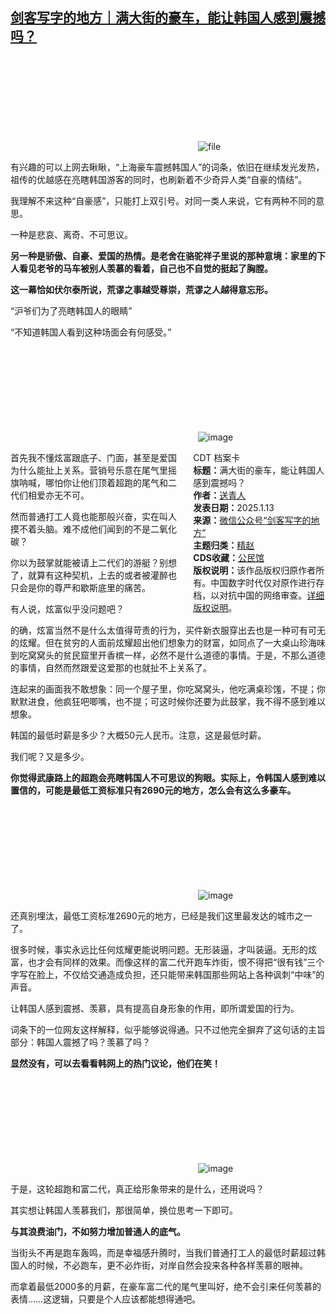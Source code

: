 <!--1736765795000-->
[剑客写字的地方｜满大街的豪车，能让韩国人感到震撼吗？](https://chinadigitaltimes.net/chinese/714917.html)
------

<p><img decoding="async" src="data:image/svg+xml,%3Csvg%20xmlns='http://www.w3.org/2000/svg'%20viewBox='0%200%200%200'%3E%3C/svg%3E" alt="file" data-lazy-src="https://chinadigitaltimes.net/chinese/files/2025/01/image-1736765023827.png"><noscript><img decoding="async" src="https://chinadigitaltimes.net/chinese/files/2025/01/image-1736765023827.png" alt="file"></noscript></p><p>有兴趣的可以上网去瞅瞅，“上海豪车震撼韩国人”的词条，依旧在继续发光发热，祖传的优越感在亮瞎韩国游客的同时，也刷新着不少奇异人类“自豪的情结”。</p><p>我理解不来这种“自豪感”，只能打上双引号。对同一类人来说，它有两种不同的意思。</p><p>一种是悲哀、离奇、不可思议。</p><p><strong>另一种是骄傲、自豪、爱国的热情。是老舍在骆驼祥子里说的那种意境：家里的下人看见老爷的马车被别人羡慕的看着，自己也不自觉的挺起了胸膛。</strong></p><p><strong>这一幕恰如伏尔泰所说，荒谬之事越受尊崇，荒谬之人越得意忘形。</strong></p><p>“沪爷们为了亮瞎韩国人的眼睛”</p><p>“不知道韩国人看到这种场面会有何感受。”</p><p><img decoding="async" src="data:image/svg+xml,%3Csvg%20xmlns='http://www.w3.org/2000/svg'%20viewBox='0%200%200%200'%3E%3C/svg%3E" alt="image" data-lazy-src="https://chinadigitaltimes.net/chinese/files/2025/01/post-714917-6784f163398db.png"><noscript><img decoding="async" src="https://chinadigitaltimes.net/chinese/files/2025/01/post-714917-6784f163398db.png" alt="image"></noscript></p><div style="width:42%;float:right;padding-left:20px;"><div class="su-spoiler su-spoiler-style-fancy su-spoiler-icon-chevron-circle" data-scroll-offset="0" data-anchor-in-url="no"><div class="su-spoiler-title" tabindex="0" role="button"><span class="su-spoiler-icon"></span>CDT 档案卡</div><div class="su-spoiler-content su-u-clearfix su-u-trim"><strong>标题：</strong>满大街的豪车，能让韩国人感到震撼吗？<br><strong>作者：</strong><a href="https://chinadigitaltimes.net/space/剑客写字的地方" target="_blank">送青人</a><br><strong>发表日期：</strong>2025.1.13<br><strong>来源：</strong><a href="https://web.archive.org/web/*/https://mp.weixin.qq.com/s/twGSmpGos_I7bthripLuQw" target="_blank">微信公众号“剑客写字的地方”</a><br><strong>主题归类：</strong><a href="https://chinadigitaltimes.net/space/精赵" target="_blank">精赵</a><br><strong>CDS收藏：</strong><a href="https://chinadigitaltimes.net/space/%E5%85%AC%E6%B0%91%E9%A6%86" target="_blank" rel="noopener">公民馆</a><br><strong>版权说明：</strong>该作品版权归原作者所有。中国数字时代仅对原作进行存档，以对抗中国的网络审查。<a href="https://chinadigitaltimes.net/chinese/copyright">详细版权说明</a>。</div></div></div><p>首先我不懂炫富跟底子、门面，甚至是爱国为什么能扯上关系。营销号乐意在尾气里摇旗呐喊，哪怕你让他们顶着超跑的尾气和二代们相爱亦无不可。</p><p>然而普通打工人竟也能那般兴奋，实在叫人摸不着头脑。难不成他们闻到的不是二氧化碳？</p><p>你以为鼓掌就能被请上二代们的游艇？别想了，就算有这种契机，上去的或者被灌醉也只会是你的尊严和歇斯底里的痛苦。</p><p>有人说，炫富似乎没问题吧？</p><p>的确，炫富当然不是什么太值得苛责的行为，买件新衣服穿出去也是一种可有可无的炫耀。但在贫穷的人面前炫耀超出他们想象力的财富，如同点了一大桌山珍海味到吃窝窝头的贫民窟里开香槟一样，必然不是什么道德的事情。于是，不那么道德的事情，自然而然跟爱这爱那的也就扯不上关系了。</p><p>连起来的画面我不敢想象：同一个屋子里，你吃窝窝头，他吃满桌珍馐，不提；你默默进食，他疯狂吧唧嘴，也不提；可这时候你还要为此鼓掌，我不得不感到难以想象。</p><p>韩国的最低时薪是多少？大概50元人民币。注意，这是最低时薪。</p><p>我们呢？又是多少。</p><p><strong>你觉得武康路上的超跑会亮瞎韩国人不可思议的狗眼。实际上，令韩国人感到难以置信的，可能是最低工资标准只有2690元的地方，怎么会有这么多豪车。</strong></p><p><img decoding="async" src="data:image/svg+xml,%3Csvg%20xmlns='http://www.w3.org/2000/svg'%20viewBox='0%200%200%200'%3E%3C/svg%3E" alt="image" data-lazy-src="https://chinadigitaltimes.net/chinese/files/2025/01/post-714917-6784f163442c6.png"><noscript><img decoding="async" src="https://chinadigitaltimes.net/chinese/files/2025/01/post-714917-6784f163442c6.png" alt="image"></noscript></p><p>还真别埋汰，最低工资标准2690元的地方，已经是我们这里最发达的城市之一了。</p><p>很多时候，事实永远比任何炫耀更能说明问题。无形装逼，才叫装逼。无形的炫富，也才会有同样的效果。而像这样的富二代开跑车炸街，恨不得把“很有钱”三个字写在脸上，不仅给交通造成负担，还只能带来韩国那些网站上各种讽刺“中味”的声音。</p><p>让韩国人感到震撼、羡慕，具有提高自身形象的作用，即所谓爱国的行为。</p><p>词条下的一位网友这样解释，似乎能够说得通。只不过他完全摒弃了这句话的主旨部分：韩国人震撼了吗？羡慕了吗？</p><p><strong>显然没有，可以去看看韩网上的热门议论，他们在笑！</strong></p><p><img decoding="async" src="data:image/svg+xml,%3Csvg%20xmlns='http://www.w3.org/2000/svg'%20viewBox='0%200%200%200'%3E%3C/svg%3E" alt="image" data-lazy-src="https://chinadigitaltimes.net/chinese/files/2025/01/post-714917-6784f163503ae."><noscript><img decoding="async" src="https://chinadigitaltimes.net/chinese/files/2025/01/post-714917-6784f163503ae." alt="image"></noscript></p><p>于是，这轮超跑和富二代，真正给形象带来的是什么，还用说吗？</p><p>其实想让韩国人羡慕我们，那很简单，换位思考一下即可。</p><p><strong>与其浪费油门，不如努力增加普通人的底气。</strong></p><p>当街头不再是跑车轰鸣，而是幸福感升腾时，当我们普通打工人的最低时薪超过韩国人的时候，不必跑车，更不必炸街，对岸自然会投来各种各样羡慕的眼神。</p><p>而拿着最低2000多的月薪，在豪车富二代的尾气里叫好，绝不会引来任何羡慕的表情……这逻辑，只要是个人应该都能想得通吧。</p><div class="addtoany_share_save_container addtoany_content addtoany_content_bottom"><div class="a2a_kit a2a_kit_size_32 addtoany_list" data-a2a-url="https://chinadigitaltimes.net/chinese/714917.html" data-a2a-title="剑客写字的地方｜满大街的豪车，能让韩国人感到震撼吗？"><a class="a2a_button_facebook" href="https://www.addtoany.com/add_to/facebook?linkurl=https%3A%2F%2Fchinadigitaltimes.net%2Fchinese%2F714917.html&amp;linkname=%E5%89%91%E5%AE%A2%E5%86%99%E5%AD%97%E7%9A%84%E5%9C%B0%E6%96%B9%EF%BD%9C%E6%BB%A1%E5%A4%A7%E8%A1%97%E7%9A%84%E8%B1%AA%E8%BD%A6%EF%BC%8C%E8%83%BD%E8%AE%A9%E9%9F%A9%E5%9B%BD%E4%BA%BA%E6%84%9F%E5%88%B0%E9%9C%87%E6%92%BC%E5%90%97%EF%BC%9F" title="Facebook" rel="nofollow noopener" target="_blank"></a><a class="a2a_button_twitter" href="https://www.addtoany.com/add_to/twitter?linkurl=https%3A%2F%2Fchinadigitaltimes.net%2Fchinese%2F714917.html&amp;linkname=%E5%89%91%E5%AE%A2%E5%86%99%E5%AD%97%E7%9A%84%E5%9C%B0%E6%96%B9%EF%BD%9C%E6%BB%A1%E5%A4%A7%E8%A1%97%E7%9A%84%E8%B1%AA%E8%BD%A6%EF%BC%8C%E8%83%BD%E8%AE%A9%E9%9F%A9%E5%9B%BD%E4%BA%BA%E6%84%9F%E5%88%B0%E9%9C%87%E6%92%BC%E5%90%97%EF%BC%9F" title="Twitter" rel="nofollow noopener" target="_blank"></a><a class="a2a_button_telegram" href="https://www.addtoany.com/add_to/telegram?linkurl=https%3A%2F%2Fchinadigitaltimes.net%2Fchinese%2F714917.html&amp;linkname=%E5%89%91%E5%AE%A2%E5%86%99%E5%AD%97%E7%9A%84%E5%9C%B0%E6%96%B9%EF%BD%9C%E6%BB%A1%E5%A4%A7%E8%A1%97%E7%9A%84%E8%B1%AA%E8%BD%A6%EF%BC%8C%E8%83%BD%E8%AE%A9%E9%9F%A9%E5%9B%BD%E4%BA%BA%E6%84%9F%E5%88%B0%E9%9C%87%E6%92%BC%E5%90%97%EF%BC%9F" title="Telegram" rel="nofollow noopener" target="_blank"></a><a class="a2a_button_reddit" href="https://www.addtoany.com/add_to/reddit?linkurl=https%3A%2F%2Fchinadigitaltimes.net%2Fchinese%2F714917.html&amp;linkname=%E5%89%91%E5%AE%A2%E5%86%99%E5%AD%97%E7%9A%84%E5%9C%B0%E6%96%B9%EF%BD%9C%E6%BB%A1%E5%A4%A7%E8%A1%97%E7%9A%84%E8%B1%AA%E8%BD%A6%EF%BC%8C%E8%83%BD%E8%AE%A9%E9%9F%A9%E5%9B%BD%E4%BA%BA%E6%84%9F%E5%88%B0%E9%9C%87%E6%92%BC%E5%90%97%EF%BC%9F" title="Reddit" rel="nofollow noopener" target="_blank"></a><a class="a2a_button_whatsapp" href="https://www.addtoany.com/add_to/whatsapp?linkurl=https%3A%2F%2Fchinadigitaltimes.net%2Fchinese%2F714917.html&amp;linkname=%E5%89%91%E5%AE%A2%E5%86%99%E5%AD%97%E7%9A%84%E5%9C%B0%E6%96%B9%EF%BD%9C%E6%BB%A1%E5%A4%A7%E8%A1%97%E7%9A%84%E8%B1%AA%E8%BD%A6%EF%BC%8C%E8%83%BD%E8%AE%A9%E9%9F%A9%E5%9B%BD%E4%BA%BA%E6%84%9F%E5%88%B0%E9%9C%87%E6%92%BC%E5%90%97%EF%BC%9F" title="WhatsApp" rel="nofollow noopener" target="_blank"></a><a class="a2a_button_email" href="https://www.addtoany.com/add_to/email?linkurl=https%3A%2F%2Fchinadigitaltimes.net%2Fchinese%2F714917.html&amp;linkname=%E5%89%91%E5%AE%A2%E5%86%99%E5%AD%97%E7%9A%84%E5%9C%B0%E6%96%B9%EF%BD%9C%E6%BB%A1%E5%A4%A7%E8%A1%97%E7%9A%84%E8%B1%AA%E8%BD%A6%EF%BC%8C%E8%83%BD%E8%AE%A9%E9%9F%A9%E5%9B%BD%E4%BA%BA%E6%84%9F%E5%88%B0%E9%9C%87%E6%92%BC%E5%90%97%EF%BC%9F" title="Email" rel="nofollow noopener" target="_blank"></a><a class="a2a_button_copy_link" href="https://www.addtoany.com/add_to/copy_link?linkurl=https%3A%2F%2Fchinadigitaltimes.net%2Fchinese%2F714917.html&amp;linkname=%E5%89%91%E5%AE%A2%E5%86%99%E5%AD%97%E7%9A%84%E5%9C%B0%E6%96%B9%EF%BD%9C%E6%BB%A1%E5%A4%A7%E8%A1%97%E7%9A%84%E8%B1%AA%E8%BD%A6%EF%BC%8C%E8%83%BD%E8%AE%A9%E9%9F%A9%E5%9B%BD%E4%BA%BA%E6%84%9F%E5%88%B0%E9%9C%87%E6%92%BC%E5%90%97%EF%BC%9F" title="Copy Link" rel="nofollow noopener" target="_blank"></a><a class="a2a_dd addtoany_share_save addtoany_share" href="https://www.addtoany.com/share"></a></div></div>
